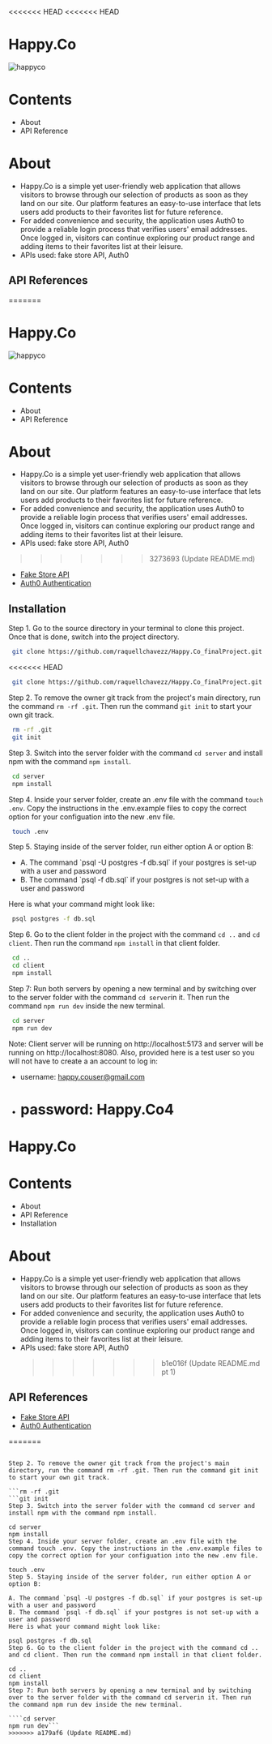 <<<<<<< HEAD
<<<<<<< HEAD

# Happy.Co

![happyco](https://github.com/raquellchavezz/Happy.Co_finalProject/assets/119717206/6ccc4332-f077-46de-8d24-333333391dbf)

# Contents

- About
- API Reference

# About

- Happy.Co is a simple yet user-friendly web application that allows visitors to browse through our selection of products as soon as they land on our site. Our platform features an easy-to-use interface that lets users add products to their favorites list for future reference.
- For added convenience and security, the application uses Auth0 to provide a reliable login process that verifies users' email addresses. Once logged in, visitors can continue exploring our product range and adding items to their favorites list at their leisure.
- APIs used: fake store API, Auth0

## API References
=======
# Happy.Co 
![happyco](https://github.com/raquellchavezz/Happy.Co_finalProject/assets/119717206/6ccc4332-f077-46de-8d24-333333391dbf)

# Contents
* About
* API Reference
# About
* Happy.Co is a simple yet user-friendly web application that allows visitors to browse through our selection of products as soon as they land on our site. Our platform features an easy-to-use interface that lets users add products to their favorites list for future reference.
* For added convenience and security, the application uses Auth0 to provide a reliable login process that verifies users' email addresses. Once logged in, visitors can continue exploring our product range and adding items to their favorites list at their leisure.
* APIs used: fake store API, Auth0
>>>>>>> 3273693 (Update README.md)

  <ul>
        <li><a href="https://fakestoreapi.com/">Fake Store API</a></li>
        <li><a href="https://auth0.com/docs">Auth0 Authentication</a></li>
    </ul>
 
## Installation
Step 1. Go to the source directory in your terminal to clone this project. Once that is done, switch into the project directory.
```bash
 git clone https://github.com/raquellchavezz/Happy.Co_finalProject.git
```
<<<<<<< HEAD
```bash
 git clone https://github.com/raquellchavezz/Happy.Co_finalProject.git
```

Step 2. To remove the owner git track from the project's main directory, run the command `rm -rf .git`. Then run the command `git init` to start your own git track.

```bash
 rm -rf .git
 git init
```

Step 3. Switch into the server folder with the command `cd server` and install npm with the command `npm install`.

```bash
 cd server
 npm install
```

Step 4. Inside your server folder, create an .env file with the command `touch .env`. Copy the instructions in the .env.example files to copy the correct option for your configuation into the new .env file.

```bash
 touch .env
```

Step 5. Staying inside of the server folder, run either option A or option B:

<ul>
 <li>A. The command `psql -U postgres -f db.sql` if your postgres is set-up with a user and password</li>
 <li>B. The command `psql -f db.sql` if your postgres is not set-up with a user and password</li>
</ul>

Here is what your command might look like:

```bash
 psql postgres -f db.sql
```

Step 6. Go to the client folder in the project with the command `cd ..` and `cd client`. Then run the command `npm install` in that client folder.

```bash
 cd ..
 cd client
 npm install
```

Step 7: Run both servers by opening a new terminal and by switching over to the server folder with the command `cd server`in it. Then run the command `npm run dev` inside the new terminal.

```bash
 cd server
 npm run dev
```

Note: Client server will be running on http://localhost:5173 and server will be running on http://localhost:8080.
Also, provided here is a test user so you will not have to create a an account to log in:

- username: happy.couser@gmail.com
- # password: Happy.Co4

# Happy.Co

# Contents

- About
- API Reference
- Installation

# About

- Happy.Co is a simple yet user-friendly web application that allows visitors to browse through our selection of products as soon as they land on our site. Our platform features an easy-to-use interface that lets users add products to their favorites list for future reference.
- For added convenience and security, the application uses Auth0 to provide a reliable login process that verifies users' email addresses. Once logged in, visitors can continue exploring our product range and adding items to their favorites list at their leisure.
- APIs used: fake store API, Auth0
  > > > > > > > b1e016f (Update README.md pt 1)

## API References

  <ul>
        <li><a href="https://fakestoreapi.com/">Fake Store API</a></li>
        <li><a href="https://auth0.com/docs">Auth0 Authentication</a></li>
    </ul>
=======

```git clone https://github.com/raquellchavezz/Happy.Co_finalProject.git

Step 2. To remove the owner git track from the project's main directory, run the command rm -rf .git. Then run the command git init to start your own git track.

```rm -rf .git
```git init
Step 3. Switch into the server folder with the command cd server and install npm with the command npm install.

cd server
npm install
Step 4. Inside your server folder, create an .env file with the command touch .env. Copy the instructions in the .env.example files to copy the correct option for your configuation into the new .env file.

touch .env
Step 5. Staying inside of the server folder, run either option A or option B:

A. The command `psql -U postgres -f db.sql` if your postgres is set-up with a user and password
B. The command `psql -f db.sql` if your postgres is not set-up with a user and password
Here is what your command might look like:

psql postgres -f db.sql
Step 6. Go to the client folder in the project with the command cd .. and cd client. Then run the command npm install in that client folder.

cd ..
cd client
npm install
Step 7: Run both servers by opening a new terminal and by switching over to the server folder with the command cd serverin it. Then run the command npm run dev inside the new terminal.

````cd server
npm run dev```
>>>>>>> a179af6 (Update README.md)
````
